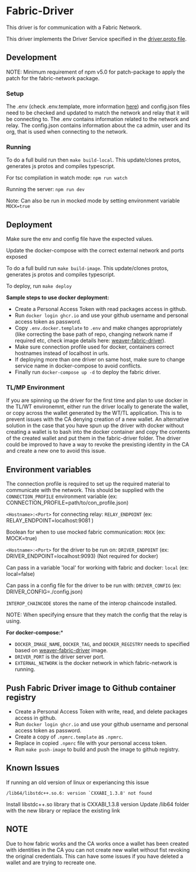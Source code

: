 <!--
 Copyright IBM Corp. All Rights Reserved.

 SPDX-License-Identifier: CC-BY-4.0
 -->
# Fabric-Driver

This driver is for communication with a Fabric Network.

This driver implements the Driver Service specified in the [driver.proto file](../../../common/protos/driver/driver.proto).


## Development

NOTE: Minimum requirement of npm v5.0 for patch-package to apply the patch for the fabric-network package.

### Setup

The .env (check .env.template, more information [here](#Environment-variables)) and config.json files need to be checked and updated to match the network and relay that it will be connecting to.
The .env contains information related to the network and relay. The config.json contains information about the ca admin, user and its org, that is used when connecting to the network.

### Running

To do a full build run then `make build-local`. This update/clones protos, generates js protos and compiles typescript.

For tsc compilation in watch mode: `npm run watch`

Running the server: `npm run dev`

Note: Can also be run in mocked mode by setting environment variable `MOCK=true`

## Deployment

Make sure the env and config file have the expected values.

Update the docker-compose with the correct external network and ports exposed

To do a full build run `make build-image`. This update/clones protos, generates js protos and compiles typescript.

To deploy, run `make deploy`

**Sample steps to use docker deployment:**

* Create a Personal Access Token with read packages access in github.
* Run `docker login ghcr.io` and use your github username and personal access token as password.
* Copy `.env.docker.template` to `.env` and make changes appropriately (like correcting the base path of repo, changing network name if required etc, check image details here: [weaver-fabric-driver](https://github.com/hyperledger-labs/weaver-dlt-interoperability/pkgs/container/weaver-fabric-driver)).
* Make sure connection profile used for docker, containers correct hostnames instead of localhost in urls.
* If deploying more than one driver on same host, make sure to change service name in docker-compose to avoid conflicts.
* Finally run `docker-compose up -d` to deploy the fabric driver.


### TL/MP Environment

If you are spinning up the driver for the first time and plan to use docker in the TL/WT environemnt, either run the driver locally to generate the wallet, or copy across the wallet generated by the WT/TL application. This is to prevent issues with the CA denying creation of a new wallet. An alternative solution in the case that you have spun up the driver with docker without creating a wallet is to bash into the docker container and copy the contents of the created wallet and put them in the fabric-driver folder.
The driver could be improved to have a way to revoke the prexisting identity in the CA and create a new one to avoid this issue.


## Environment variables

The connection profile is required to set up the required material to communicate with the network. This should be supplied with the `CONNECTION_PROFILE` environment variable (ex: CONNECTION_PROFILE=path/to/con_profile.json)

`<Hostname>:<Port>` for connecting relay: `RELAY_ENDPOINT` (ex: RELAY_ENDPOINT=localhost:9081 )

Boolean for when to use mocked fabric communication: `MOCK` (ex: MOCK=true)

`<Hostname>:<Port>` for the driver to be run on: `DRIVER_ENDPOINT` (ex: DRIVER_ENDPOINT=localhost:9093) (Not required for docker)

Can pass in a variable 'local' for working with fabric and docker: `local` (ex: local=false)

Can pass in a config file for the driver to be run with: `DRIVER_CONFIG` (ex: DRIVER_CONFIG=./config.json)

`INTEROP_CHAINCODE` stores the name of the interop chaincode installed.

NOTE: When specifying ensure that they match the config that the relay is using.

**For docker-compose:***

* `DOCKER_IMAGE_NAME`, `DOCKER_TAG`, and `DOCKER_REGISTRY` needs to specified based on [weaver-fabric-driver](https://github.com/hyperledger-labs/weaver-dlt-interoperability/pkgs/container/weaver-fabric-driver) image.
* `DRIVER_PORT` is the driver server port.
* `EXTERNAL_NETWORK` is the docker network in which fabric-network is running.

## Push Fabric Driver image to Github container registry

* Create a Personal Access Token with write, read, and delete packages access in github.
* Run `docker login ghcr.io` and use your github username and personal access token as password.
* Create a copy of `.npmrc.template` as `.npmrc`.
* Replace <personal-access-token> in copied `.npmrc` file with your personal access token.
* Run `make push-image` to build and push the image to github registry.


## Known Issues

If running an old version of linux or experiancing this issue

```
/lib64/libstdc++.so.6: version `CXXABI_1.3.8' not found
```

Install libstdc++.so library that is  CXXABI_1.3.8 version
Update /lib64 folder with the new library or replace the existing link


## NOTE

Due to how fabric works and the CA works once a wallet has been created with identities in the CA you can not create new wallet without fist revoking the original credentials. This can have some issues if you have deleted a wallet and are trying to recreate one.
